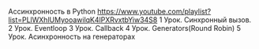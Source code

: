 Ассинхронность в Python
https://www.youtube.com/playlist?list=PLlWXhlUMyooawilqK4lPXRvxtbYiw34S8
1 Урок. Синхронный вызов.
2 Урок. Eventloop
3 Урок. Callback
4 Урок. Generators(Round Robin)
5 Урок. Асинхронность на генераторах